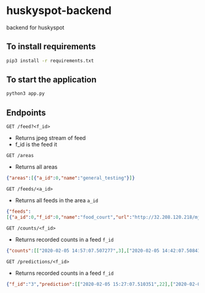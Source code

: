 # huskyspot-backend
backend for huskyspot

## To install requirements

```bash
pip3 install -r requirements.txt
```

## To start the application

```bash
python3 app.py
```

## Endpoints

`GET /feed?<f_id>`

* Returns jpeg stream of feed
* f_id is the feed it

`GET /areas`

* Returns all areas 
```json
{"areas":[{"a_id":0,"name":"general_testing"}]}
```

`GET /feeds/<a_id>`

* Returns all feeds in the area `a_id`
```json
{"feeds":
[{"a_id":0,"f_id":0,"name":"food_court","url":"http://32.208.120.218/mjpg/video.mjpg"},{"a_id":0,"f_id":1,"name":"laundromat","url":"http://81.14.37.24:8080/mjpg/video.mjpg"},{"a_id":0,"f_id":2,"name":"shops","url":"http://87.139.9.247/mjpg/video.mjpg"},{"a_id":0,"f_id":3,"name":"hair_salon","url":"http://220.240.123.205/mjpg/video.mjpg"},{"a_id":0,"f_id":4,"name":"town_park","url":"http://89.29.108.38/mjpg/video.mjpg"},{"a_id":0,"f_id":5,"name":"time_square","url":"http://166.130.18.45:1024/mjpg/video.mjpg"}]}
```

`GET /counts/<f_id>`
* Returns recorded counts in a feed `f_id`
```json
{"counts":[["2020-02-05 14:57:07.507277",3],["2020-02-05 14:42:07.508417",4],["2020-02-05 14:27:07.509579",5],["2020-02-05 14:12:07.510923",6],["2020-02-05 13:57:07.511990",7],["2020-02-05 13:42:07.513068",8],["2020-02-05 13:27:07.514220",9],["2020-02-05 13:12:07.515403",10],["2020-02-05 12:57:07.516595",11],["2020-02-05 12:42:07.517738",12]],"f_id":"3"}
```

`GET /predictions/<f_id>`
* Returns recorded counts in a feed `f_id`
```json
{"f_id":"3","prediction":[["2020-02-05 15:27:07.510351",22],["2020-02-05 15:42:07.511472",23],["2020-02-05 15:57:07.512563",24],["2020-02-05 16:12:07.513607",25],["2020-02-05 16:27:07.514844",26],["2020-02-05 16:42:07.515965",27],["2020-02-05 16:57:07.517219",28],["2020-02-05 17:12:07.518239",29]]}
```
